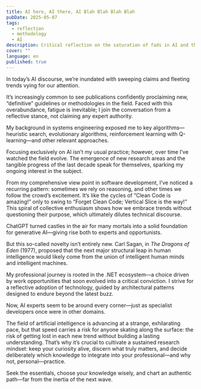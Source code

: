 ```yaml
---
title: AI here, AI there, AI Blah Blah Blah Blah
pubDate: 2025-05-07
tags: 
  - reflection
  - methodology
  - AI
description: Critical reflection on the saturation of fads in AI and the importance of solid foundations. summary by GPT
cover: ""
language: en
published: true
---
```

In today’s AI discourse, we’re inundated with sweeping claims and fleeting trends vying for our attention.

It’s increasingly common to see publications confidently proclaiming new, “definitive” guidelines or methodologies in the field. Faced with this overabundance, fatigue is inevitable; I join the conversation from a reflective stance, not claiming any expert authority.

My background in systems engineering exposed me to key algorithms—heuristic search, evolutionary algorithms, reinforcement learning with Q-learning—and other relevant approaches.

Focusing exclusively on AI isn’t my usual practice; however, over time I’ve watched the field evolve. The emergence of new research areas and the tangible progress of the last decade speak for themselves, sparking my ongoing interest in the subject.

From my comprehensive view point in software development, I’ve noticed a recurring pattern: sometimes we rely on reasoning, and other times we follow the crowd’s excitement. It’s like the cycles of “Clean Code is amazing!” only to swing to “Forget Clean Code; Vertical Slice is the way!” This spiral of collective enthusiasm shows how we embrace trends without questioning their purpose, which ultimately dilutes technical discourse.

ChatGPT turned castles in the air for many mortals into a solid foundation for generative AI—giving rise both to experts and opportunists.

But this so-called novelty isn’t entirely new. Carl Sagan, in _The Dragons of Eden_ (1977), proposed that the next major structural leap in human intelligence would likely come from the union of intelligent human minds and intelligent machines.

My professional journey is rooted in the .NET ecosystem—a choice driven by work opportunities that soon evolved into a critical conviction. I strive for a reflective adoption of technology, guided by architectural patterns designed to endure beyond the latest buzz.

Now, AI experts seem to be around every corner—just as specialist developers once were in other domains.

The field of artificial intelligence is advancing at a strange, exhilarating pace, but that speed carries a risk for anyone skating along the surface: the risk of getting lost in each new trend without building a lasting understanding. That’s why it’s crucial to cultivate a sustained research mindset: keep your curiosity alive, discern what truly matters, and decide deliberately which knowledge to integrate into your professional—and why not, personal—practice.

Seek the essentials, choose your knowledge wisely, and chart an authentic path—far from the inertia of the next wave.
